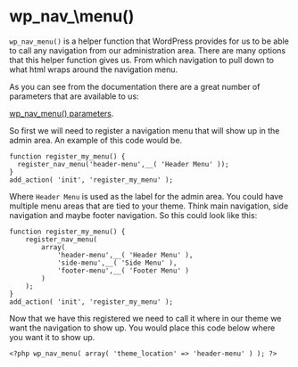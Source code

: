 # wp\_nav_\menu()

`wp_nav_menu()` is a helper function that WordPress provides for us to be able to call any navigation from our administration area. There are many options that this helper function gives us. From which navigation to pull down to what html wraps around the navigation menu.

As you can see from the documentation there are a great number of parameters that are available to us:

[wp\_nav\_menu() parameters](https://developer.wordpress.org/reference/functions/wp_nav_menu/#parameters).

So first we will need to register a navigation menu that will show up in the admin area. An example of this code would be.

```
function register_my_menu() {
  register_nav_menu('header-menu',__( 'Header Menu' ));
}
add_action( 'init', 'register_my_menu' );
```
Where `Header Menu` is used as the label for the admin area. You could have multiple menu areas that are tied to your theme. Think main navigation, side navigation and maybe footer navigation. So this could look like this:

```
function register_my_menu() {
    register_nav_menu(
        array(
            'header-menu',__( 'Header Menu' ),
            'side-menu',__( 'Side Menu' ),
            'footer-menu',__( 'Footer Menu' )
        )
    );
}
add_action( 'init', 'register_my_menu' );
```
Now that we have this registered we need to call it where in our theme we want the navigation to show up. You would place this code below where you want it to show up.

```
<?php wp_nav_menu( array( 'theme_location' => 'header-menu' ) ); ?>
```